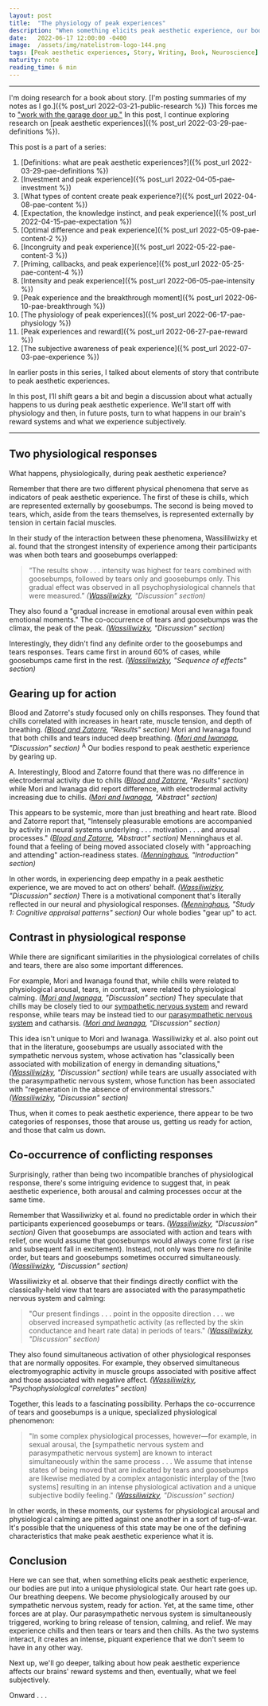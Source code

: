 ```yaml
---
layout: post
title:  "The physiology of peak experiences"
description: "When something elicits peak aesthetic experience, our bodies are put into a unique physiological state that mingles elements of both tension and release."
date:   2022-06-17 12:00:00 -0400
image:  /assets/img/natelistrom-logo-144.png
tags: [Peak aesthetic experiences, Story, Writing, Book, Neuroscience]
maturity: note
reading_time: 6 min
---
```


---

I'm doing research for a book about story. [I'm posting summaries of my notes as I go.]({% post_url 2022-03-21-public-research %}) This forces me to ["work with the garage door up."](https://notes.andymatuschak.org/Work_with_the_garage_door_up) In this post, I continue exploring research on [peak aesthetic experiences]({% post_url 2022-03-29-pae-definitions %}).

This post is a part of a series:

1. [Definitions: what are peak aesthetic experiences?]({% post_url 2022-03-29-pae-definitions %})
2. [Investment and peak experience]({% post_url 2022-04-05-pae-investment %})
3. [What types of content create peak experience?]({% post_url 2022-04-08-pae-content %})
4. [Expectation, the knowledge instinct, and peak experience]({% post_url 2022-04-15-pae-expectation %})
5. [Optimal difference and peak experience]({% post_url 2022-05-09-pae-content-2 %})
6. [Incongruity and peak experience]({% post_url 2022-05-22-pae-content-3 %})
7. [Priming, callbacks, and peak experience]({% post_url 2022-05-25-pae-content-4 %})
8. [Intensity and peak experience]({% post_url 2022-06-05-pae-intensity %})
9. [Peak experience and the breakthrough moment]({% post_url 2022-06-10-pae-breakthrough %})
10. [The physiology of peak experiences]({% post_url 2022-06-17-pae-physiology %})
11. [Peak experiences and reward]({% post_url 2022-06-27-pae-reward %})
12. [The subjective awareness of peak experience]({% post_url 2022-07-03-pae-experience %})

In earlier posts in this series, I talked about elements of story that contribute to peak aesthetic experiences.

In this post, I’ll shift gears a bit and begin a discussion about what actually happens to us during peak aesthetic experience. We'll start off with physiology and then, in future posts, turn to what happens in our brain's reward systems and what we experience subjectively.

---

## Two physiological responses

What happens, physiologically, during peak aesthetic experience? 

Remember that there are two different physical phenomena that serve as indicators of peak aesthetic experience. The first of these is chills, which are represented externally by goosebumps. The second is being moved to tears, which, aside from the tears themselves, is represented externally by tension in certain facial muscles.

In their study of the interaction between these phenomena, Wassililwizky et al. found that the strongest intensity of experience among their participants was when both tears and goosebumps overlapped:

> “The results show . . . intensity was highest for tears combined with goosebumps, followed by tears only and goosebumps only. This gradual effect was observed in all psychophysiological channels that were measured.” <cite>(<a href="/bibliography#wassiliwizky2017">Wassiliwizky</a>, "Discussion" section)</cite>

They also found a "gradual increase in emotional arousal even within peak emotional moments." The co-occurrence of tears and goosebumps was the climax, the peak of the peak. <cite>(<a href="/bibliography#wassiliwizky2017">Wassiliwizky</a>, "Discussion" section)</cite>

Interestingly, they didn't find any definite order to the goosebumps and tears responses. Tears came first in around 60% of cases, while goosebumps came first in the rest. <cite>(<a href="/bibliography#wassiliwizky2017">Wassiliwizky</a>, "Sequence of effects" section)</cite>

## Gearing up for action

Blood and Zatorre's study focused only on chills responses. They found that chills correlated with increases in heart rate, muscle tension, and depth of breathing. <cite>(<a href="/bibliography#blood2001">Blood and Zatorre</a>, "Results" section)</cite> Mori and Iwanaga found that both chills and tears induced deep breathing. <cite>(<a href="/bibliography#mori2017">Mori and Iwanaga</a>, "Discussion" section)</cite> <sup class="aside">A</sup> Our bodies respond to peak aesthetic experience by gearing up.

<aside>
A. Interestingly, Blood and Zatorre found that there was no difference in electrodermal activity due to chills <cite>(<a href="/bibliography#blood2001">Blood and Zatorre</a>, "Results" section)</cite> while Mori and Iwanaga did report difference, with electrodermal activity increasing due to chills. <cite>(<a href="/bibliography#mori2017">Mori and Iwanaga</a>, "Abstract" section)</cite>
</aside>

This appears to be systemic, more than just breathing and heart rate. Blood and Zatorre report that, "Intensely pleasurable emotions are accompanied by activity in neural systems underlying . . . motivation . . . and arousal processes." <cite>(<a href="/bibliography#blood2001">Blood and Zatorre</a>, "Abstract" section)</cite> Menninghaus et al. found that a feeling of being moved associated closely with "approaching and attending" action-readiness states. <cite>(<a href="/bibliography#menninghaus2015">Menninghaus</a>, "Introduction" section)</cite> 

In other words, in experiencing deep empathy in a peak aesthetic experience, we are moved to act on others' behalf. <cite>(<a href="/bibliography#wassiliwizky2017">Wassiliwizky</a>, "Discussion" section)</cite> There is a motivational component that's literally reflected in our neural and physiological responses. <cite>(<a href="/bibliography#menninghaus2015">Menninghaus</a>, "Study 1: Cognitive appraisal patterns" section)</cite> Our whole bodies "gear up" to act. 

## Contrast in physiological response

While there are significant similarities in the physiological correlates of chills and tears, there are also some important differences.

For example, Mori and Iwanaga found that, while chills were related to physiological arousal, tears, in contrast, were related to physiological calming. <cite>(<a href="/bibliography#mori2017">Mori and Iwanaga</a>, "Discussion" section)</cite> They speculate that chills may be closely tied to our [sympathetic nervous system](https://en.wikipedia.org/wiki/Sympathetic_nervous_system) and reward response, while tears may be instead tied to our [parasympathetic nervous system](https://en.wikipedia.org/wiki/Parasympathetic_nervous_system) and catharsis. <cite>(<a href="/bibliography#mori2017">Mori and Iwanaga</a>, "Discussion" section)</cite>

This idea isn't unique to Mori and Iwanaga. Wassiliwizky et al. also point out that in the literature, goosebumps are usually associated with the sympathetic nervous system, whose activation has "classically been associated with mobilization of energy in demanding situations," <cite>(<a href="/bibliography#wassiliwizky2017">Wassiliwizky</a>, "Discussion" section)</cite> while tears are usually associated with the parasympathetic nervous system, whose function has been associated with "regeneration in the absence of environmental stressors." <cite>(<a href="/bibliography#wassiliwizky2017">Wassiliwizky</a>, "Discussion" section)</cite> 

Thus, when it comes to peak aesthetic experience, there appear to be two categories of responses, those that arouse us, getting us ready for action, and those that calm us down.

## Co-occurrence of conflicting responses

Surprisingly, rather than being two incompatible branches of physiological response, there's some intriguing evidence to suggest that, in peak aesthetic experience, both arousal and calming processes occur at the same time.

Remember that Wassiliwizky et al. found no predictable order in which their participants experienced goosebumps or tears. <cite>(<a href="/bibliography#wassiliwizky2017">Wassiliwizky</a>, "Discussion" section)</cite> Given that goosebumps are associated with action and tears with relief, one would assume that goosebumps would always come first (a rise and subsequent fall in excitement). Instead, not only was there no definite order, but tears and goosebumps sometimes occurred simultaneously. <cite>(<a href="/bibliography#wassiliwizky2017">Wassiliwizky</a>, "Discussion" section)</cite>

Wassiliwizky et al. observe that their findings directly conflict with the classically-held view that tears are associated with the parasympathetic nervous system and calming:

> "Our present findings . . . point in the opposite direction . . . we observed increased sympathetic activity (as reflected by the skin conductance and heart rate data) in periods of tears." <cite>(<a href="/bibliography#wassiliwizky2017">Wassiliwizky</a>, "Discussion" section)</cite> 

They also found simultaneous activation of other physiological responses that are normally opposites. For example, they observed simultaneous electromyographic activity in muscle groups associated with positive affect and those associated with negative affect. <cite>(<a href="/bibliography#wassiliwizky2017">Wassiliwizky</a>, "Psychophysiological correlates" section)</cite> 

Together, this leads to a fascinating possibility. Perhaps the co-occurrence of tears and goosebumps is a unique, specialized physiological phenomenon:

> "In some complex physiological processes, however—for example, in sexual arousal, the [sympathetic nervous system and parasympathetic nervous system] are known to interact simultaneously within the same process . . . We assume that intense states of being moved that are indicated by tears and goosebumps are likewise mediated by a complex antagonistic interplay of the [two systems] resulting in an intense physiological activation and a unique subjective bodily feeling." <cite>(<a href="/bibliography#wassiliwizky2017">Wassiliwizky</a>, "Discussion" section)</cite> 

In other words, in these moments, our systems for physiological arousal and physiological calming are pitted against one another in a sort of tug-of-war. It's possible that the uniqueness of this state may be one of the defining characteristics that make peak aesthetic experience what it is.

## Conclusion

Here we can see that, when something elicits peak aesthetic experience, our bodies are put into a unique physiological state. Our heart rate goes up. Our breathing deepens. We become physiologically aroused by our sympathetic nervous system, ready for action. Yet, at the same time, other forces are at play. Our parasympathetic nervous system is simultaneously triggered, working to bring release of tension, calming, and relief. We may experience chills and then tears or tears and then chills. As the two systems interact, it creates an intense, piquant experience that we don't seem to have in any other way.

Next up, we'll go deeper, talking about how peak aesthetic experience affects our brains' reward systems and then, eventually, what we feel subjectively. 

Onward . . .